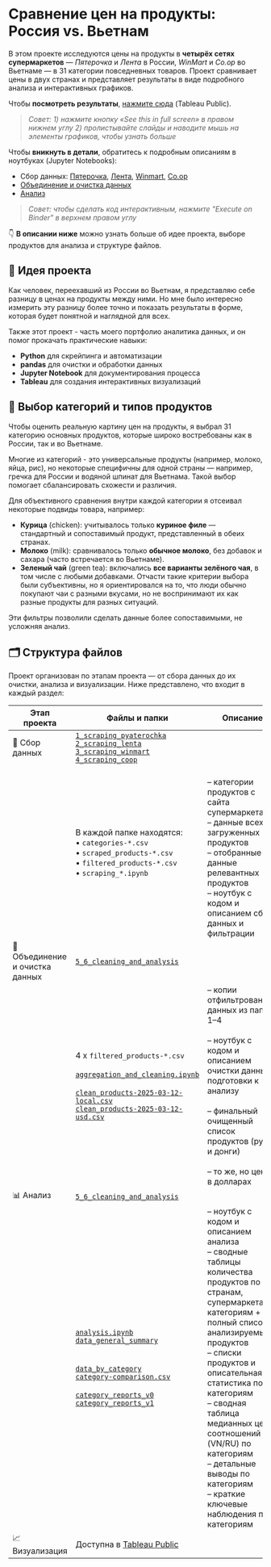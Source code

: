 # Сравнение цен на продукты: Россия vs. Вьетнам

В этом проекте исследуются цены на продукты в **четырёх сетях супермаркетов** — *Пятерочка* и *Лента* в России, *WinMart* и *Co.op* во Вьетнаме — в 31 категории повседневных товаров.
Проект сравнивает цены в двух странах и представляет результаты в виде подробного анализа и интерактивных графиков.

Чтобы **посмотреть результаты**, [нажмите сюда](https://public.tableau.com/views/vs__17492907620690/sheet17?:language=en-US&publish=yes&:sid=&:redirect=auth&:display_count=n&:origin=viz_share_link) (Tableau Public).

> *Совет:*
> *1) нажмите кнопку «See this in full screen» в правом нижнем углу*
> *2) пролистывайте слайды и наводите мышь на элементы графиков, чтобы узнать больше*

Чтобы **вникнуть в детали**, обратитесь к подробным описаниям в ноутбуках (Jupyter Notebooks):
- Сбор данных: [Пятерочка](https://nbviewer.org/github/kolokol-sa/ru-vn-food-prices/blob/29681cc8fd293060ade5241b3ae6c7c9165089b5/RU_version/1_scraping_pyaterochka/scraping_pyaterochka.ipynb), [Лента](https://nbviewer.org/github/kolokol-sa/ru-vn-food-prices/blob/29681cc8fd293060ade5241b3ae6c7c9165089b5/RU_version/2_scraping_lenta/scraping_lenta.ipynb), [Winmart](https://nbviewer.org/github/kolokol-sa/ru-vn-food-prices/blob/29681cc8fd293060ade5241b3ae6c7c9165089b5/RU_version/3_scraping_winmart/scraping_winmart.ipynb), [Co.op](https://nbviewer.org/github/kolokol-sa/ru-vn-food-prices/blob/29681cc8fd293060ade5241b3ae6c7c9165089b5/RU_version/4_scraping_coop/scraping_coop.ipynb)
- [Объединение и очистка данных](https://nbviewer.org/github/kolokol-sa/ru-vn-food-prices/blob/29681cc8fd293060ade5241b3ae6c7c9165089b5/RU_version/5_6_cleaning_and_analysis/aggregation_and_cleaning.ipynb)
- [Анализ](https://nbviewer.org/github/kolokol-sa/ru-vn-food-prices/blob/29681cc8fd293060ade5241b3ae6c7c9165089b5/RU_version/5_6_cleaning_and_analysis/analysis.ipynb)
> *Совет: чтобы сделать код интерактивным, нажмите "Execute on Binder" в верхнем правом углу*

👇 **В описании ниже** можно узнать больше об идее проекта, выборе продуктов для анализа и структуре файлов.

## 🧠 Идея проекта

Как человек, переехавший из России во Вьетнам, я представляю себе разницу в ценах на продукты между ними. Но мне было интересно измерить эту разницу более точно и показать результаты в форме, которая будет понятной и наглядной для всех.

Также этот проект - часть моего портфолио аналитика данных, и он помог прокачать практические навыки:

- **Python** для скрейпинга и автоматизации
- **pandas** для очистки и обработки данных
- **Jupyter Notebook** для документирования процесса
- **Tableau**  для создания интерактивных визуализаций

## 🧃 Выбор категорий и типов продуктов

Чтобы оценить реальную картину цен на продукты, я выбрал 31 категорию основных продуктов, которые широко востребованы как в России, так и во Вьетнаме.

Многие из категорий - это универсальные продукты (например, молоко, яйца, рис), но некоторые специфичны для одной страны — например, гречка для России и водяной шпинат для Вьетнама. Такой выбор помогает сбалансировать схожести и различия.

Для объективного сравнения внутри каждой категории я отсеивал некоторые подвиды товара, например:

- **Курица** (chicken): учитывалось только **куриное филе** — стандартный и сопоставимый продукт, представленный в обеих странах.
- **Молоко** (milk): сравнивалось только **обычное молоко**, без добавок и сахара (часто встречается во Вьетнаме).
- **Зеленый чай** (green tea): включались **все варианты зелёного чая**, в том числе с любыми добавками. Отчасти такие критерии выбора были субъективны, но я ориентировался на то, что люди обычно покупают чаи с разными вкусами, но не воспринимают их как разные продукты для разных ситуаций.

Эти фильтры позволили сделать данные более сопоставимыми, не усложняя анализ.

## 🗂️ Структура файлов

Проект организован по этапам проекта — от сбора данных до их очистки, анализа и визуализации. Ниже представлено, что входит в каждый раздел:

| **Этап проекта**           | **Файлы и папки** | **Описание** |
|-----------------------------|----------------------|----------------|
| 🛒 Сбор данных | [`1_scraping_pyaterochka`](RU_version/1_scraping_pyaterochka/)<br>[`2_scraping_lenta`](RU_version/2_scraping_lenta/)<br>[`3_scraping_winmart`](RU_version/3_scraping_winmart/)<br>[`4_scraping_coop`](RU_version/4_scraping_coop/)<br> | |
| | В каждой папке находятся:<br>• `categories-*.csv`<br>• `scraped_products-*.csv`<br>• `filtered_products-*.csv`<br>• `scraping_*.ipynb` | <br>– категории продуктов с сайта супермаркета<br>– данные всех загруженных продуктов<br>– отобранные данные релевантных продуктов<br>– ноутбук с кодом и описанием сбора данных и фильтрации |
| 🧼 Объединение и очистка данных | [`5_6_cleaning_and_analysis`](RU_version/5_6_cleaning_and_analysis/) | |
| | 4 x `filtered_products-*.csv`<br><br>[`aggregation_and_cleaning.ipynb`](RU_version/5_6_cleaning_and_analysis/aggregation_and_cleaning.ipynb)<br><br>[`clean_products-2025-03-12-local.csv`](RU_version/5_6_cleaning_and_analysis/clean_products-2025-03-12-local.csv)<br>[`clean_products-2025-03-12-usd.csv`](RU_version/5_6_cleaning_and_analysis/clean_products-2025-03-12-usd.csv) | – копии отфильтрованных данных из папок 1–4<br><br>– ноутбук с кодом и описанием очистки данных и подготовки к анализу<br><br>– финальный очищенный список продуктов (рубли и донги)<br><br>– то же, но цены в долларах |
| 📊 Анализ | [`5_6_cleaning_and_analysis`](RU_version/5_6_cleaning_and_analysis/) | |
| | [`analysis.ipynb`](RU_version/5_6_cleaning_and_analysis/analysis.ipynb)<br>[`data_general_summary`](RU_version/5_6_cleaning_and_analysis/data_general_summary/)<br><br><br>[`data_by_category`](RU_version/5_6_cleaning_and_analysis/data_by_category/)<br>[`category-comparison.csv`](RU_version/5_6_cleaning_and_analysis/category-comparison.csv)<br><br>[`category_reports_v0`](RU_version/5_6_cleaning_and_analysis/category_reports_v0/)<br>[`category_reports_v1`](RU_version/5_6_cleaning_and_analysis/category_reports_v1/) | – ноутбук с кодом и описанием анализа <br>– сводные таблицы количества продуктов по странам, супермаркетам и категориям + полный список анализируемых продуктов<br>– списки продуктов и описательная статистика по категориям<br>– сводная таблица медианных цен и соотношений цен (VN/RU) по категориям<br>– детальные выводы по категориям<br>– краткие ключевые наблюдения по категориям | 
| 📈 Визуализация | Доступна в [Tableau Public](https://public.tableau.com/views/vs__17492907620690/sheet17?:language=en-US&publish=yes&:sid=&:redirect=auth&:display_count=n&:origin=viz_share_link) |
